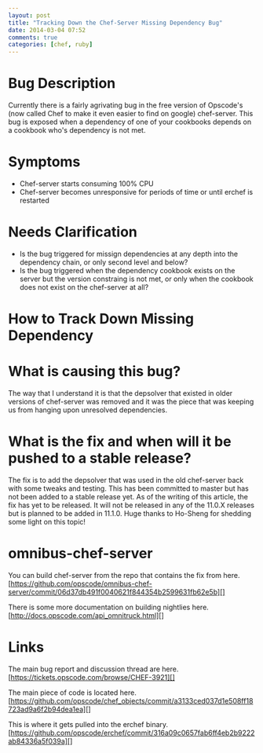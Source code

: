 ```yaml
---
layout: post
title: "Tracking Down the Chef-Server Missing Dependency Bug"
date: 2014-03-04 07:52
comments: true
categories: [chef, ruby]
---
```


Bug Description
===============
Currently there is a fairly agrivating bug in the free version of Opscode's (now called Chef to make it even easier to find on google) chef-server. This bug is exposed when a dependency of one of your cookbooks depends on a cookbook who's dependency is not met.

Symptoms
========
+ Chef-server starts consuming 100% CPU
+ Chef-server becomes unresponsive for periods of time or until erchef is restarted

Needs Clarification
===================
+ Is the bug triggered for missign dependencies at any depth into the dependency chain, or only second level and below?
+ Is the bug triggered when the dependency cookbook exists on the server but the version constraing is not met, or only when the cookbook does not exist on the chef-server at all?

How to Track Down Missing Dependency
====================================

What is causing this bug?
=========================
The way that I understand it is that the depsolver that existed in older versions of chef-server was removed and it was the piece that was keeping us from hanging upon unresolved dependencies.

What is the fix and when will it be pushed to a stable release?
===============================================================
The fix is to add the depsolver that was used in the old chef-server back with some tweaks and testing. This has been committed to master but has not been added to a stable release yet. As of the writing of this article, the fix has yet to be released. It will not be released in any of the 11.0.X releases but is planned to be added in 11.1.0. Huge thanks to Ho-Sheng for shedding some light on this topic!

omnibus-chef-server
===================
You can build chef-server from the repo that contains the fix from here.
[https://github.com/opscode/omnibus-chef-server/commit/06d37db491f0040621f844354b2599631fb62e5b][]

There is some more documentation on building nightlies here.
[http://docs.opscode.com/api_omnitruck.html][]

Links
=====
The main bug report and discussion thread are here.
[https://tickets.opscode.com/browse/CHEF-3921][]

The main piece of code is located here.
[https://github.com/opscode/chef_objects/commit/a3133ced037d1e508ff18723ad9a6f2b94dea1ea][]

This is where it gets pulled into the erchef binary.
[https://github.com/opscode/erchef/commit/316a09c0657fab6ff4eb2b9222ab84336a5f039a][]
